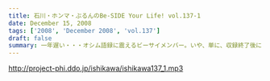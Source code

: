 ```yaml
---
title: 石川・ホンマ・ぶるんのBe-SIDE Your Life! vol.137-1
date: December 15, 2008
tags: ['2008', 'December 2008', 'vol.137']
draft: false
summary: 一年遅い・・・オシム語録に震えるビーサイメンバー。いや、単に、収録終了後にホンマさんへの「オシムのイヤミ語録」で言葉遊びに勤しんでいただけなんですが。NAMAE
---
```


http://project-phi.ddo.jp/ishikawa/ishikawa137_1.mp3